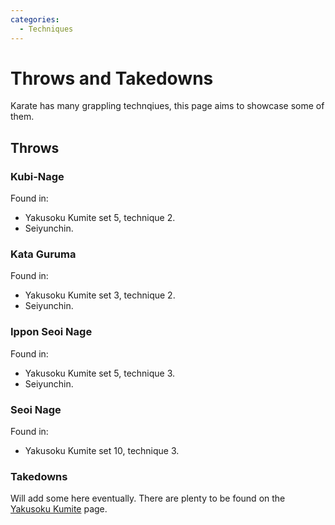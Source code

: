 ```yaml
---
categories:
  - Techniques
---
```


# Throws and Takedowns

Karate has many grappling technqiues, this page aims to showcase some of them.

## Throws

### Kubi-Nage

<Wiki-Video url="https://www.youtube.com/watch?v=F-4fyNwx52w" />

Found in:

- Yakusoku Kumite set 5, technique 2.
- Seiyunchin.

### Kata Guruma

<Wiki-Video url="https://www.youtube.com/watch?v=wRiFwMLCjPg" />

Found in:

- Yakusoku Kumite set 3, technique 2.
- Seiyunchin.

### Ippon Seoi Nage

<Wiki-Video url="https://www.youtube.com/watch?v=OmKfUXAAdZ0" />

Found in:

- Yakusoku Kumite set 5, technique 3.
- Seiyunchin.

### Seoi Nage

<Wiki-Video url="https://www.youtube.com/watch?v=_-5Un6jLtRY" />

Found in:

- Yakusoku Kumite set 10, technique 3.

### Takedowns

Will add some here eventually. There are plenty to be found on the [Yakusoku Kumite](/yakusoku-kumite/) page.
